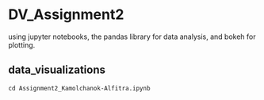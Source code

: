 # DV_Assignment2
using jupyter notebooks, the pandas library for data analysis, and bokeh for plotting.

## data_visualizations
```
cd Assignment2_Kamolchanok-Alfitra.ipynb
```
